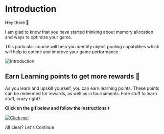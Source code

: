 # Introduction

Hey there 👋 

I am glad to know that you have started thinking about memory allocation and ways to optimize your game. 

This particular course will help you identify object pooling capabilities which will help to optime and improve your game performance

![Introduction](https://media.giphy.com/media/HgNwgoeIuByG03WLLt/giphy.gif)


## Earn Learning points to get more rewards 🎁

As you learn and upskill yourself, you can earn learning points. These points can be redeemed for rewards, as well as in tournaments. Free stuff to learn stuff, crazy right?

**Click on the gif below and follow the instructions** ⏬

[![Click me!](https://media.giphy.com/media/zz1v8vjwQwTja/giphy.gif)](https://academy.outscal.com/welcome/build-in-public/assignments)



All clear? Let's Continue
